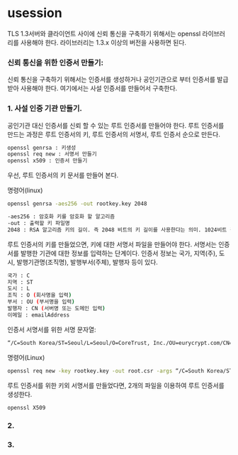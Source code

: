 # usession

TLS 1.3서버와 클라이언트 사이에 신뢰 통신을 구축하기 위해서는 openssl 라이브러리를 사용해야 한다. 라이브러리는 1.3.x 이상의 버전을 사용하면 된다.

### 신뢰 통신을 위한 인증서 만들기:
신뢰 통신을 구축하기 위해서는 인증서를 생성하거나 공인기관으로 부터 인증서를 발급 받아 사용해야 한다. 여기에서는 사설 인증서를 만들어서 구축한다.

### 1. 사설 인증 기관 만들기.
   공인기관 대신 인증서를 신뢰 할 수 있는 루트 인증서를 만들어야 한다. 루트 인증서를 만드는 과정은 루트 인증서의 키, 루트 인증서의 서명서, 루트 인증서 순으로 만든다. 
   ```bash
   openssl genrsa : 키생성
   openssl req new : 서명서 만들기
   openssl x509 : 인증서 만들기 
   ```
   우선, 루트 인증서의 키 문서를 만들어 본다.
   
   명령어(linux)
   ```bash
   openssl genrsa -aes256 -out rootkey.key 2048
   ```
   ```bash
   -aes256 : 암호화 키를 암호화 할 알고리즘
   -out : 출력할 키 파일명
   2048 : RSA 알고리즘 키의 길이. 즉 2048 비트의 키 길이를 사용한다는 의미. 1024비트 길이를 사용해도 되지만, 보안 레벨이 낮아 짐.
   ```
   
   루트 인증서의 키를 만들었으면, 키에 대한 서명서 파일을 만들어야 한다. 서명서는 인증서를 발행한 기관에 대한 정보를 입력하는 단계이다.
   인증서 정보는 국가, 지역(주), 도시, 발행기관명(조직명), 발행부서(주체), 발행자 등이 있다.
   ```bash
   국가 : C
   지역 : ST
   도시 : L
   조직 : O (회사명을 입력)
   부서 : OU (부서명을 입력)
   발행자 : CN (서버명 또는 도메인 입력)
   이메일 : emailAddress
   ```
   
   인증서 서명서를 위한 서명 문자열:
   ```bash
   “/C=South Korea/ST=Seoul/L=Seoul/O=CoreTrust, Inc./OU=eurycrypt.com/CN=paul/emailAddress=paul@coretrust.com”
   ```
   
   명령어(Linux)
   ```bash
   openssl req new -key rootkey.key -out root.csr -args “/C=South Korea/ST=Seoul/L=Seoul/O=CoreTrust, Inc./OU=eurycrypt.com/CN=paul/emailAddress=paul@coretrust.com”
   ```
   루트 인증서를 위한 키외 서명서를 만들었다면, 2개의 파일을 이용하여 루트 인증서를 생성한다.
   ```bash
   openssl X509
   ```
   
### 2. 
 
### 3. 
